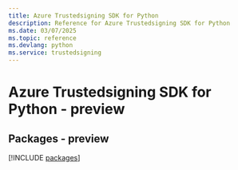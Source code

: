 ```yaml
---
title: Azure Trustedsigning SDK for Python
description: Reference for Azure Trustedsigning SDK for Python
ms.date: 03/07/2025
ms.topic: reference
ms.devlang: python
ms.service: trustedsigning
---
```

# Azure Trustedsigning SDK for Python - preview
## Packages - preview
[!INCLUDE [packages](trustedsigning-index.md)]